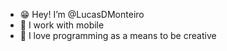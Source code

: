 - 😁 Hey! I’m @LucasDMonteiro
- 📱 I work with mobile
- 🎨 I love programming as a means to be creative

<!---
LucasDMonteiro/LucasDMonteiro is a ✨ special ✨ repository because its `README.md` (this file) appears on your GitHub profile.
You can click the Preview link to take a look at your changes.
--->
